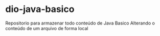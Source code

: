 # dio-java-basico
Repositorio para armazenar todo conteúdo de Java Basico
Alterando o conteúdo de um arquivo de forma local